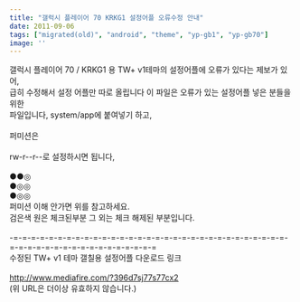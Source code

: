 ```yaml
---
title: "갤럭시 플레이어 70 KRKG1 설정어플 오류수정 안내"
date: 2011-09-06
tags: ["migrated(old)", "android", "theme", "yp-gb1", "yp-gb70"]
image: ''
---
```


갤럭시 플레이어 70 / KRKG1 용 TW+ v1테마의 설정어플에 오류가 있다는 제보가 있어,<br>
급히 수정해서 설정 어플만 따로 올립니다 이 파일은 오류가 있는 설정어플 넣은 분들을 위한<br>
파일입니다, system/app에 붙여넣기 하고,<br>
<br>
퍼미션은<br>
<br>
rw-r--r--로 설정하시면 됩니다,<br>
<br>
●●◎<br>
●◎◎<br>
●◎◎<br>
퍼미션 이해 안가면 위를 참고하세요.<br>
검은색 원은 체크된부분 그 외는 체크 해제된 부분입니다.<br>
<br>
-=-=-=-=-=-=-=-=-=-=-=-=-=-=-=-=-=-=-=-=-=-=-=-=-=-=-=-=-=-=-=-=-=-=-=-=-=-=-=-=-=-=-=-=-=-=-=-=
<br>
수정된 TW+ v1 테마 갤칠용 설정어플 다운로드 링크<br>
<br>
http://www.mediafire.com/?396d7sj77s77cx2<br>
(위 URL은 더이상 유효하지 않습니다.)
